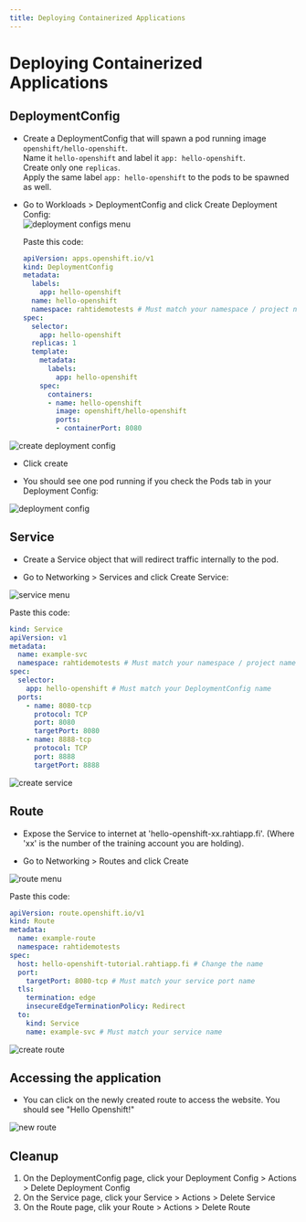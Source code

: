 ```yaml
---
title: Deploying Containerized Applications 
---
```


# Deploying Containerized Applications
## DeploymentConfig 
* Create a DeploymentConfig that will spawn a pod running image `openshift/hello-openshift`.  
Name it `hello-openshift` and label it `app: hello-openshift`.  
Create only one `replicas`.  
Apply the same label `app: hello-openshift` to the pods to be spawned as well.  

* Go to Workloads > DeploymentConfig and click Create Deployment Config:  
![deployment configs menu](../img/create-dc-1.png)

  Paste this code:

  ```yaml
  apiVersion: apps.openshift.io/v1
  kind: DeploymentConfig
  metadata:
    labels:
      app: hello-openshift
    name: hello-openshift
    namespace: rahtidemotests # Must match your namespace / project name
  spec:
    selector:
      app: hello-openshift
    replicas: 1
    template:
      metadata:
        labels:
          app: hello-openshift
      spec:
        containers:
        - name: hello-openshift
          image: openshift/hello-openshift
          ports:
          - containerPort: 8080
  ```

 ![create deployment config](../img/create-dc-2.png)  

 * Click create  

 * You should see one pod running if you check the Pods tab in your Deployment Config:  

 ![deployment config](../img/create-dc-3.png)


## Service
*  Create a Service object that will redirect traffic internally to the pod.

* Go to Networking > Services and click Create Service:  

![service menu](../img/create-svc-1.png)

Paste this code:

```yaml
kind: Service
apiVersion: v1
metadata:
  name: example-svc
  namespace: rahtidemotests # Must match your namespace / project name
spec:
  selector:
    app: hello-openshift # Must match your DeploymentConfig name
  ports:
    - name: 8080-tcp
      protocol: TCP
      port: 8080
      targetPort: 8080
    - name: 8888-tcp
      protocol: TCP
      port: 8888
      targetPort: 8888
```

![create service](../img/create-svc-2.png)


## Route
* Expose the Service to internet at 'hello-openshift-xx.rahtiapp.fi'. (Where 'xx' is the number of the training account you are holding).

* Go to Networking > Routes and click Create

![route menu](../img/create-route-1.png)

Paste this code:

```yaml
apiVersion: route.openshift.io/v1
kind: Route
metadata:
  name: example-route
  namespace: rahtidemotests
spec:
  host: hello-openshift-tutorial.rahtiapp.fi # Change the name
  port:
    targetPort: 8080-tcp # Must match your service port name 
  tls:
    termination: edge
    insecureEdgeTerminationPolicy: Redirect
  to:
    kind: Service
    name: example-svc # Must match your service name
```

![create route](../img/create-route-2.png)


## Accessing the application
* You can click on the newly created route to access the website. You should see "Hello Openshift!"

![new route](../img/create-route-3.png)


## Cleanup
1. On the DeploymentConfig page, click your Deployment Config > Actions > Delete Deployment Config
2. On the Service page, click your Service > Actions > Delete Service
3. On the Route page, clik your Route > Actions > Delete Route